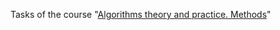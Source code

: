 Tasks of the course "[Algorithms theory and practice. Methods](https://stepik.org/course/%D0%90%D0%BB%D0%B3%D0%BE%D1%80%D0%B8%D1%82%D0%BC%D1%8B-%D1%82%D0%B5%D0%BE%D1%80%D0%B8%D1%8F-%D0%B8-%D0%BF%D1%80%D0%B0%D0%BA%D1%82%D0%B8%D0%BA%D0%B0-%D0%9C%D0%B5%D1%82%D0%BE%D0%B4%D1%8B-217/)"
